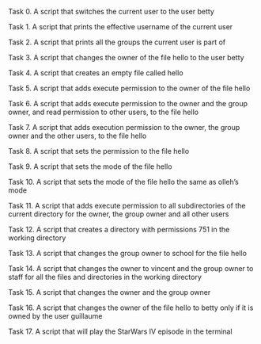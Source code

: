 Task 0. A script that switches the current user to the user betty

Task 1. A script that prints the effective username of the current user

Task 2. A script that prints all the groups the current user is part of

Task 3. A script that changes the owner of the file hello to the user betty

Task 4. A script that creates an empty file called hello

Task 5. A script that adds execute permission to the owner of the file hello

Task 6. A script that adds execute permission to the owner and the group owner, and read permission to other users, to the file hello

Task 7. A script that adds execution permission to the owner, the group owner and the other users, to the file hello

Task 8. A script that sets the permission to the file hello

Task 9. A script that sets the mode of the file hello

Task 10. A script that sets the mode of the file hello the same as olleh’s mode

Task 11. A script that adds execute permission to all subdirectories of the current directory for the owner, the group owner and all other users

Task 12. A script that creates a directory with permissions 751 in the working directory

Task 13. A script that changes the group owner to school for the file hello

Task 14. A script that changes the owner to vincent and the group owner to staff for all the files and directories in the working directory

Task 15. A script that changes the owner and the group owner 

Task 16. A script that changes the owner of the file hello to betty only if it is owned by the user guillaume

Task 17. A script that will play the StarWars IV episode in the terminal 
